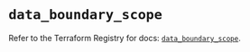 # `data_boundary_scope`

Refer to the Terraform Registry for docs: [`data_boundary_scope`](https://registry.terraform.io/providers/hashicorp/boundary/1.3.1/docs/data-sources/scope).
